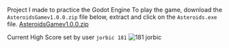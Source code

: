 Project I made to practice the Godot Engine
To play the game, download the `AsteroidsGamev1.0.0.zip` file below, extract and click on the `Asteroids.exe` file.
[AsteroidsGamev1.0.0.zip](https://github.com/Soulskiez/AsteroidsGodotGame/files/10419384/AsteroidsGamev1.0.0.zip)



Current High Score set by user `jorbic 181`
![181 jorbic](https://user-images.githubusercontent.com/6890064/212521457-8514116a-a617-460d-bbcf-078bc634a31b.PNG)

